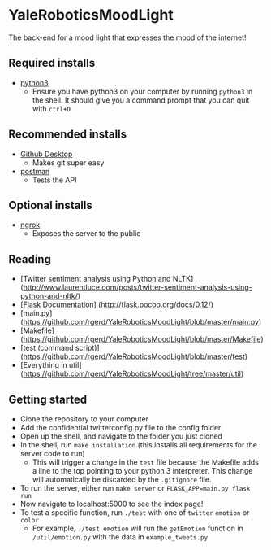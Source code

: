 # YaleRoboticsMoodLight
The back-end for a mood light that expresses the mood of the internet!


## Required installs
  * [python3](https://www.python.org/downloads/)
    - Ensure you have python3 on your computer by running `python3` in the shell. It should give you a command prompt that you can quit with `ctrl+D`

## Recommended installs
  * [Github Desktop](https://desktop.github.com/)
    - Makes git super easy
  * [postman](https://www.getpostman.com/)
    - Tests the API

## Optional installs
  * [ngrok](https://ngrok.com/)
    - Exposes the server to the public

## Reading
  * [Twitter sentiment analysis using Python and NLTK] (http://www.laurentluce.com/posts/twitter-sentiment-analysis-using-python-and-nltk/)
  * [Flask Documentation] (http://flask.pocoo.org/docs/0.12/)
  * [main.py] (https://github.com/rgerd/YaleRoboticsMoodLight/blob/master/main.py)
  * [Makefile] (https://github.com/rgerd/YaleRoboticsMoodLight/blob/master/Makefile)
  * [test (command script)] (https://github.com/rgerd/YaleRoboticsMoodLight/blob/master/test)
  * [Everything in util] (https://github.com/rgerd/YaleRoboticsMoodLight/tree/master/util)

## Getting started
  * Clone the repository to your computer
  * Add the confidential twitterconfig.py file to the config folder
  * Open up the shell, and navigate to the folder you just cloned
  * In the shell, run `make installation` (this installs all requirements for the server code to run)
    * This will trigger a change in the `test` file because the Makefile adds a line to the top pointing to your python 3 interpreter. This change will automatically be discarded by the `.gitignore` file.
  * To run the server, either run `make server` or `FLASK_APP=main.py flask run`
  * Now navigate to localhost:5000 to see the index page!
  * To test a specific function, run `./test` with one of `twitter` `emotion` or `color`
    * For example, `./test emotion` will run the `getEmotion` function in `/util/emotion.py` with the data in `example_tweets.py`
  
